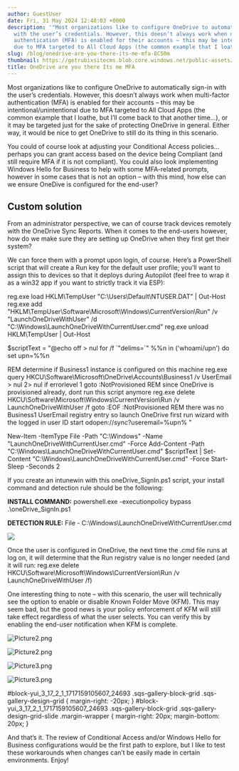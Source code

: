 ```yaml
---
author: GuestUser
date: Fri, 31 May 2024 12:48:03 +0000
description: '"Most organizations like to configure OneDrive to automatically sign-in
  with the user’s credentials. However, this doesn’t always work when multi-factor
  authentication (MFA) is enabled for their accounts – this may be intentional/unintentional
  due to MFA targeted to All Cloud Apps (the common example that I loathe, but I’ll"'
slug: /blog/onedrive-are-you-there-its-me-mfa-8C50m
thumbnail: https://getrubixsitecms.blob.core.windows.net/public-assets/content/v1/logo512.png
title: OneDrive are you there Its me MFA
---
```


Most organizations like to configure OneDrive to automatically sign-in with the user’s credentials. However, this doesn’t always work when multi-factor authentication (MFA) is enabled for their accounts – this may be intentional/unintentional due to MFA targeted to All Cloud Apps (the common example that I loathe, but I’ll come back to that another time…), or it may be targeted just for the sake of protecting OneDrive in general. Either way, it would be nice to get OneDrive to still do its thing in this scenario.

You could of course look at adjusting your Conditional Access policies… perhaps you can grant access based on the device being Compliant (and still require MFA if it is not compliant). You could also look implementing Windows Hello for Business to help with some MFA-related prompts, however in some cases that is not an option – with this mind, how else can we ensure OneDive is configured for the end-user?

Custom solution
---------------

From an administrator perspective, we can of course track devices remotely with the OneDrive Sync Reports. When it comes to the end-users however, how do we make sure they are setting up OneDrive when they first get their system?

We can force them with a prompt upon login, of course. Here’s a PowerShell script that will create a Run key for the default user profile; you’ll want to assign this to devices so that it deploys during Autopilot (feel free to wrap it as a win32 app if you want to strictly track it via ESP):

reg.exe load HKLM\\TempUser "C:\\Users\\Default\\NTUSER.DAT" | Out-Host
reg.exe add "HKLM\\TempUser\\Software\\Microsoft\\Windows\\CurrentVersion\\Run" /v "LaunchOneDriveWithUser" /d "C:\\Windows\\LaunchOneDriveWithCurrentUser.cmd"
reg.exe unload HKLM\\TempUser | Out-Host

$scriptText = "@echo off > nul
for /f \`"delims=\`" %%n in ('whoami/upn') do set upn=%%n

REM determine if Business1 instance is configured on this machine
reg.exe query HKCU\\Software\\Microsoft\\OneDrive\\Accounts\\Business1 /v UserEmail > nul 2> nul
if errorlevel 1 goto :NotProvisioned
REM since OneDrive is provisioned already, dont run this script anymore
reg.exe delete HKCU\\Software\\Microsoft\\Windows\\CurrentVersion\\Run /v LaunchOneDriveWithUser /f
goto :EOF
:NotProvisioned
REM there was no Business1 UserEmail registry entry so launch OneDrive first run wizard with the logged in user ID
start odopen://sync?useremail=%upn%
"

New-Item -ItemType File -Path "C:\\Windows" -Name "LaunchOneDriveWithCurrentUser.cmd" -Force
Add-Content -Path "C:\\Windows\\LaunchOneDriveWithCurrentUser.cmd" $scriptText | Set-Content "C:\\Windows\\LaunchOneDriveWithCurrentUser.cmd" -Force
Start-Sleep -Seconds 2

If you create an intunewin with this oneDrive\_SignIn.ps1 script, your install command and detection rule should be the following:  
  
**INSTALL COMMAND:** powershell.exe -executionpolicy bypass .\\oneDrive\_SignIn.ps1

**DETECTION RULE:** File - C:\\Windows\\LaunchOneDriveWithCurrentUser.cmd

![](https://getrubixsitecms.blob.core.windows.net/public-assets/content/v1/5dd365a31aa1fd743bc30b8e/af6bdf3f-260c-48ab-95e2-c1b8c5875ebb/Picture1.png)

Once the user is configured in OneDrive, the next time the .cmd file runs at log on, it will determine that the Run registry value is no longer needed (and it will run: reg.exe delete HKCU\\Software\\Microsoft\\Windows\\CurrentVersion\\Run /v LaunchOneDriveWithUser /f)

One interesting thing to note – with this scenario, the user will technically see the option to enable or disable Known Folder Move (KFM). This may seem bad, but the good news is your policy enforcement of KFM will still take effect regardless of what the user selects. You can verify this by enabling the end-user notification when KFM is complete.

![Picture2.png](https://getrubixsitecms.blob.core.windows.net/public-assets/content/v1/5dd365a31aa1fd743bc30b8e/1717159317000-A072JJB183RQTCXLLBAV/Picture2.png)

![Picture2.png](https://getrubixsitecms.blob.core.windows.net/public-assets/content/v1/5dd365a31aa1fd743bc30b8e/1717159317000-A072JJB183RQTCXLLBAV/Picture2.png)

![Picture3.png](https://getrubixsitecms.blob.core.windows.net/public-assets/content/v1/5dd365a31aa1fd743bc30b8e/1717159316979-JXN44OBN3FBKMSV3U5DV/Picture3.png)

![Picture3.png](https://getrubixsitecms.blob.core.windows.net/public-assets/content/v1/5dd365a31aa1fd743bc30b8e/1717159316979-JXN44OBN3FBKMSV3U5DV/Picture3.png)

#block-yui\_3\_17\_2\_1\_1717159105607\_24693 .sqs-gallery-block-grid .sqs-gallery-design-grid { margin-right: -20px; } #block-yui\_3\_17\_2\_1\_1717159105607\_24693 .sqs-gallery-block-grid .sqs-gallery-design-grid-slide .margin-wrapper { margin-right: 20px; margin-bottom: 20px; }

And that’s it. The review of Conditional Access and/or Windows Hello for Business configurations would be the first path to explore, but I like to test these workarounds when changes can’t be easily made in certain environments. Enjoy!